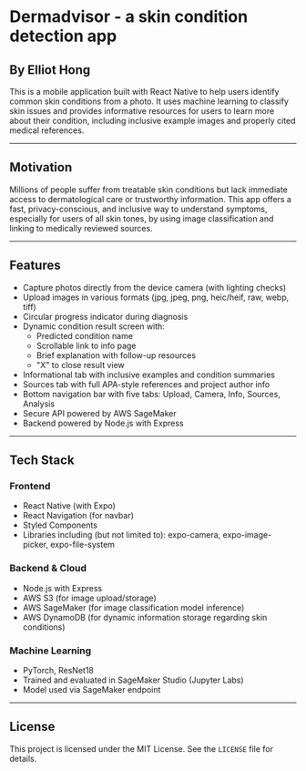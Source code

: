 # Dermadvisor - a skin condition detection app
## By Elliot Hong

This is a mobile application built with React Native to help users identify common skin conditions from a photo. It uses machine learning to classify skin issues and provides informative resources for users to learn more about their condition, including inclusive example images and properly cited medical references.

---

## Motivation

Millions of people suffer from treatable skin conditions but lack immediate access to dermatological care or trustworthy information. This app offers a fast, privacy-conscious, and inclusive way to understand symptoms, especially for users of all skin tones, by using image classification and linking to medically reviewed sources.

---

## Features

- Capture photos directly from the device camera (with lighting checks)
- Upload images in various formats (jpg, jpeg, png, heic/heif, raw, webp, tiff)
- Circular progress indicator during diagnosis
- Dynamic condition result screen with:
  - Predicted condition name
  - Scrollable link to info page
  - Brief explanation with follow-up resources
  - "X" to close result view
- Informational tab with inclusive examples and condition summaries
- Sources tab with full APA-style references and project author info
- Bottom navigation bar with five tabs: Upload, Camera, Info, Sources, Analysis
- Secure API powered by AWS SageMaker
- Backend powered by Node.js with Express

---

## Tech Stack

### Frontend
- React Native (with Expo)
- React Navigation (for navbar)
- Styled Components
- Libraries including (but not limited to): expo-camera, expo-image-picker, expo-file-system

### Backend & Cloud
- Node.js with Express
- AWS S3 (for image upload/storage)
- AWS SageMaker (for image classification model inference)
- AWS DynamoDB (for dynamic information storage regarding skin conditions)

### Machine Learning
- PyTorch, ResNet18
- Trained and evaluated in SageMaker Studio (Jupyter Labs)
- Model used via SageMaker endpoint

---

## License

This project is licensed under the MIT License. See the `LICENSE` file for details.
